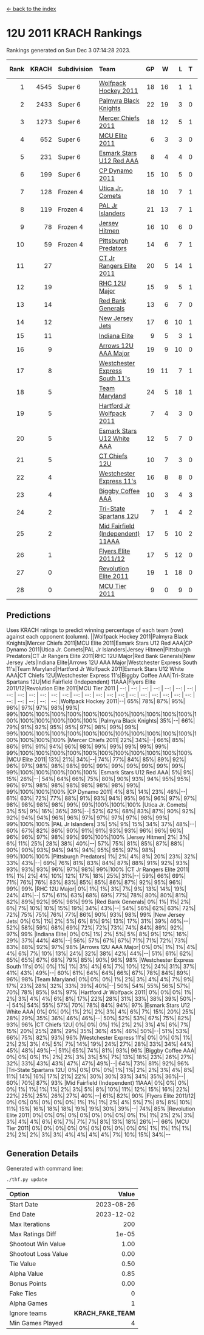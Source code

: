 [<- back to the index](readme.md)
# 12U 2011 KRACH Rankings
Rankings generated on Sun Dec  3 07:14:28 2023.

Rank|KRACH|Subdivision|Team|GP|W|L|T|OTW|OTL|SoS|Exp Wins|Win Diff
---:|---:|:---|:---|---:|---:|---:|---:|---:|---:|---:|---:|---:
1|4545|Super 6|[Wolfpack Hockey 2011](https://gamesheetstats.com/seasons/3664/teams/140937/schedule)|18|16|1|1|0|0|527|17.3|-0.0
2|2433|Super 6|[Palmyra Black Knights](https://gamesheetstats.com/seasons/3664/teams/140949/schedule)|22|19|3|0|1|0|670|19.8|-0.0
3|1273|Super 6|[Mercer Chiefs 2011](https://gamesheetstats.com/seasons/3664/teams/140936/schedule)|18|12|5|1|0|1|1119|13.3|-0.0
4|652|Super 6|[MCU Elite 2011](https://gamesheetstats.com/seasons/3664/teams/140929/schedule)|6|3|3|0|2|0|1670|3.8|-0.0
5|231|Super 6|[Esmark Stars U12 Red AAA](https://gamesheetstats.com/seasons/3664/teams/140951/schedule)|8|4|4|0|1|0|1312|4.8|-0.0
6|199|Super 6|[CP Dynamo 2011](https://gamesheetstats.com/seasons/3664/teams/140944/schedule)|15|10|5|0|0|0|897|10.8|-0.0
7|128|Frozen 4|[Utica Jr. Comets](https://gamesheetstats.com/seasons/3664/teams/140945/schedule)|18|10|7|1|1|0|889|11.3|-0.0
8|119|Frozen 4|[PAL Jr Islanders](https://gamesheetstats.com/seasons/3664/teams/140943/schedule)|21|13|7|1|2|0|378|14.3|-0.0
9|78|Frozen 4|[Jersey Hitmen](https://gamesheetstats.com/seasons/3664/teams/140938/schedule)|16|10|6|0|1|1|341|10.8|-0.0
10|59|Frozen 4|[Pittsburgh Predators](https://gamesheetstats.com/seasons/3664/teams/140950/schedule)|14|6|7|1|0|0|1112|7.3|-0.0
11|27||[CT Jr Rangers Elite 2011](https://gamesheetstats.com/seasons/3664/teams/140931/schedule)|20|5|14|1|0|1|883|6.3|-0.0
12|19||[RHC 12U Major](https://gamesheetstats.com/seasons/3664/teams/140941/schedule)|15|9|5|1|0|1|35|10.4|0.0
13|14||[Red Bank Generals](https://gamesheetstats.com/seasons/3664/teams/140940/schedule)|13|6|7|0|0|1|57|6.9|0.0
14|12||[New Jersey Jets](https://gamesheetstats.com/seasons/3664/teams/140939/schedule)|17|6|10|1|2|0|56|7.3|-0.0
15|11||[Indiana Elite](https://gamesheetstats.com/seasons/3664/teams/144353/schedule)|9|5|3|1|0|0|33|6.4|0.0
16|9||[Arrows 12U AAA Major](https://gamesheetstats.com/seasons/3664/teams/140946/schedule)|19|9|10|0|1|1|49|9.9|0.0
17|8||[Westchester Express South 11's](https://gamesheetstats.com/seasons/3664/teams/140947/schedule)|19|11|7|1|1|0|27|12.4|0.0
18|5||[Team Maryland](https://gamesheetstats.com/seasons/3664/teams/140954/schedule)|24|5|18|1|0|2|792|6.4|0.0
19|5||[Hartford Jr Wolfpack 2011](https://gamesheetstats.com/seasons/3664/teams/140935/schedule)|7|4|3|0|1|0|7|4.9|0.0
20|5||[Esmark Stars U12 White AAA](https://gamesheetstats.com/seasons/3664/teams/140952/schedule)|12|5|7|0|0|1|14|5.9|0.0
21|5||[CT Chiefs 12U](https://gamesheetstats.com/seasons/3664/teams/140934/schedule)|10|7|3|0|1|0|3|7.9|0.0
22|4||[Westchester Express 11's](https://gamesheetstats.com/seasons/3664/teams/140948/schedule)|16|8|8|0|0|2|38|8.9|0.0
23|4||[Biggby Coffee AAA](https://gamesheetstats.com/seasons/3664/teams/144351/schedule)|10|3|4|3|0|0|6|5.4|0.0
24|2||[Tri-State Spartans 12U](https://gamesheetstats.com/seasons/3664/teams/144352/schedule)|7|1|4|2|0|0|5|2.9|0.0
25|2||[Mid Fairfield (Independent) 11AAA](https://gamesheetstats.com/seasons/3664/teams/140933/schedule)|17|5|10|2|0|1|11|6.9|0.0
26|1||[Flyers Elite 2011/12](https://gamesheetstats.com/seasons/3664/teams/140942/schedule)|17|5|12|0|0|2|5|5.9|0.0
27|0||[Revolution Elite 2011](https://gamesheetstats.com/seasons/3664/teams/140953/schedule)|19|1|18|0|0|0|7|1.9|0.0
28|0||[MCU Tier 2011](https://gamesheetstats.com/seasons/3664/teams/140932/schedule)|9|0|9|0|0|0|3|0.9|0.0

## Predictions
Uses KRACH ratings to predict winning percentage of each team (row) against each opponent (column).
||Wolfpack Hockey 2011|Palmyra Black Knights|Mercer Chiefs 2011|MCU Elite 2011|Esmark Stars U12 Red AAA|CP Dynamo 2011|Utica Jr. Comets|PAL Jr Islanders|Jersey Hitmen|Pittsburgh Predators|CT Jr Rangers Elite 2011|RHC 12U Major|Red Bank Generals|New Jersey Jets|Indiana Elite|Arrows 12U AAA Major|Westchester Express South 11's|Team Maryland|Hartford Jr Wolfpack 2011|Esmark Stars U12 White AAA|CT Chiefs 12U|Westchester Express 11's|Biggby Coffee AAA|Tri-State Spartans 12U|Mid Fairfield (Independent) 11AAA|Flyers Elite 2011/12|Revolution Elite 2011|MCU Tier 2011
| --: | --: | --: | --: | --: | --: | --: | --: | --: | --: | --: | --: | --: | --: | --: | --: | --: | --: | --: | --: | --: | --: | --: | --: | --: | --: | --: | --: | --: 
|Wolfpack Hockey 2011|--| 65%| 78%| 87%| 95%| 96%| 97%| 97%| 98%| 99%| 99%|100%|100%|100%|100%|100%|100%|100%|100%|100%|100%|100%|100%|100%|100%|100%|100%|100%
|Palmyra Black Knights| 35%|--| 66%| 79%| 91%| 92%| 95%| 95%| 97%| 98%| 99%| 99%| 99%|100%|100%|100%|100%|100%|100%|100%|100%|100%|100%|100%|100%|100%|100%|100%
|Mercer Chiefs 2011| 22%| 34%|--| 66%| 85%| 86%| 91%| 91%| 94%| 96%| 98%| 99%| 99%| 99%| 99%| 99%| 99%|100%|100%|100%|100%|100%|100%|100%|100%|100%|100%|100%
|MCU Elite 2011| 13%| 21%| 34%|--| 74%| 77%| 84%| 85%| 89%| 92%| 96%| 97%| 98%| 98%| 98%| 99%| 99%| 99%| 99%| 99%| 99%| 99%| 99%|100%|100%|100%|100%|100%
|Esmark Stars U12 Red AAA|  5%|  9%| 15%| 26%|--| 54%| 64%| 66%| 75%| 80%| 90%| 93%| 94%| 95%| 95%| 96%| 97%| 98%| 98%| 98%| 98%| 98%| 98%| 99%| 99%|100%|100%|100%
|CP Dynamo 2011|  4%|  8%| 14%| 23%| 46%|--| 61%| 63%| 72%| 77%| 88%| 91%| 93%| 94%| 95%| 96%| 96%| 97%| 97%| 98%| 98%| 98%| 98%| 99%| 99%|100%|100%|100%
|Utica Jr. Comets|  3%|  5%|  9%| 16%| 36%| 39%|--| 52%| 62%| 68%| 83%| 87%| 90%| 92%| 92%| 94%| 94%| 96%| 96%| 97%| 97%| 97%| 97%| 98%| 99%| 99%|100%|100%
|PAL Jr Islanders|  3%|  5%|  9%| 15%| 34%| 37%| 48%|--| 60%| 67%| 82%| 86%| 90%| 91%| 91%| 93%| 93%| 96%| 96%| 96%| 96%| 96%| 97%| 98%| 99%| 99%|100%|100%
|Jersey Hitmen|  2%|  3%|  6%| 11%| 25%| 28%| 38%| 40%|--| 57%| 75%| 81%| 85%| 87%| 88%| 90%| 90%| 93%| 94%| 94%| 94%| 95%| 95%| 97%| 98%| 99%|100%|100%
|Pittsburgh Predators|  1%|  2%|  4%|  8%| 20%| 23%| 32%| 33%| 43%|--| 69%| 76%| 81%| 83%| 84%| 87%| 88%| 91%| 92%| 93%| 93%| 93%| 93%| 96%| 97%| 98%| 99%|100%
|CT Jr Rangers Elite 2011|  1%|  1%|  2%|  4%| 10%| 12%| 17%| 18%| 25%| 31%|--| 59%| 66%| 69%| 71%| 76%| 76%| 83%| 83%| 85%| 85%| 86%| 87%| 92%| 95%| 96%| 99%| 99%
|RHC 12U Major|  0%|  1%|  1%|  3%|  7%|  9%| 13%| 14%| 19%| 24%| 41%|--| 57%| 61%| 63%| 68%| 69%| 77%| 78%| 80%| 80%| 81%| 82%| 89%| 92%| 95%| 98%| 99%
|Red Bank Generals|  0%|  1%|  1%|  2%|  6%|  7%| 10%| 10%| 15%| 19%| 34%| 43%|--| 54%| 56%| 62%| 63%| 72%| 72%| 75%| 75%| 76%| 77%| 86%| 90%| 93%| 98%| 99%
|New Jersey Jets|  0%|  0%|  1%|  2%|  5%|  6%|  8%|  9%| 13%| 17%| 31%| 39%| 46%|--| 52%| 58%| 59%| 68%| 69%| 72%| 72%| 73%| 74%| 84%| 89%| 92%| 97%| 99%
|Indiana Elite|  0%|  0%|  1%|  2%|  5%|  5%|  8%|  9%| 12%| 16%| 29%| 37%| 44%| 48%|--| 56%| 57%| 67%| 67%| 71%| 71%| 72%| 73%| 83%| 88%| 92%| 97%| 98%
|Arrows 12U AAA Major|  0%|  0%|  1%|  1%|  4%|  4%|  6%|  7%| 10%| 13%| 24%| 32%| 38%| 42%| 44%|--| 51%| 61%| 62%| 65%| 65%| 67%| 68%| 79%| 85%| 90%| 96%| 98%
|Westchester Express South 11's|  0%|  0%|  1%|  1%|  3%|  4%|  6%|  7%| 10%| 12%| 24%| 31%| 37%| 41%| 43%| 49%|--| 60%| 61%| 64%| 64%| 66%| 67%| 78%| 84%| 89%| 96%| 98%
|Team Maryland|  0%|  0%|  0%|  1%|  2%|  3%|  4%|  4%|  7%|  9%| 17%| 23%| 28%| 32%| 33%| 39%| 40%|--| 50%| 54%| 55%| 56%| 57%| 70%| 78%| 85%| 94%| 97%
|Hartford Jr Wolfpack 2011|  0%|  0%|  0%|  1%|  2%|  3%|  4%|  4%|  6%|  8%| 17%| 22%| 28%| 31%| 33%| 38%| 39%| 50%|--| 54%| 54%| 55%| 57%| 70%| 78%| 84%| 94%| 97%
|Esmark Stars U12 White AAA|  0%|  0%|  0%|  1%|  2%|  2%|  3%|  4%|  6%|  7%| 15%| 20%| 25%| 28%| 29%| 35%| 36%| 46%| 46%|--| 50%| 52%| 53%| 67%| 75%| 82%| 93%| 96%
|CT Chiefs 12U|  0%|  0%|  0%|  1%|  2%|  2%|  3%|  4%|  6%|  7%| 15%| 20%| 25%| 28%| 29%| 35%| 36%| 45%| 46%| 50%|--| 51%| 53%| 66%| 75%| 82%| 93%| 96%
|Westchester Express 11's|  0%|  0%|  0%|  1%|  2%|  2%|  3%|  4%|  5%|  7%| 14%| 19%| 24%| 27%| 28%| 33%| 34%| 44%| 45%| 48%| 49%|--| 51%| 65%| 74%| 81%| 93%| 96%
|Biggby Coffee AAA|  0%|  0%|  0%|  1%|  2%|  2%|  3%|  3%|  5%|  7%| 13%| 18%| 23%| 26%| 27%| 32%| 33%| 43%| 43%| 47%| 47%| 49%|--| 64%| 73%| 81%| 92%| 96%
|Tri-State Spartans 12U|  0%|  0%|  0%|  0%|  1%|  1%|  2%|  2%|  3%|  4%|  8%| 11%| 14%| 16%| 17%| 21%| 22%| 30%| 30%| 33%| 34%| 35%| 36%|--| 60%| 70%| 87%| 93%
|Mid Fairfield (Independent) 11AAA|  0%|  0%|  0%|  0%|  1%|  1%|  1%|  1%|  2%|  3%|  5%|  8%| 10%| 11%| 12%| 15%| 16%| 22%| 22%| 25%| 25%| 26%| 27%| 40%|--| 61%| 82%| 90%
|Flyers Elite 2011/12|  0%|  0%|  0%|  0%|  0%|  0%|  1%|  1%|  1%|  2%|  4%|  5%|  7%|  8%|  8%| 10%| 11%| 15%| 16%| 18%| 18%| 19%| 19%| 30%| 39%|--| 74%| 85%
|Revolution Elite 2011|  0%|  0%|  0%|  0%|  0%|  0%|  0%|  0%|  0%|  1%|  1%|  2%|  2%|  3%|  3%|  4%|  4%|  6%|  6%|  7%|  7%|  7%|  8%| 13%| 18%| 26%|--| 66%
|MCU Tier 2011|  0%|  0%|  0%|  0%|  0%|  0%|  0%|  0%|  0%|  0%|  1%|  1%|  1%|  1%|  2%|  2%|  2%|  3%|  3%|  4%|  4%|  4%|  4%|  7%| 10%| 15%| 34%|--

## Generation Details

Generated with command line:
```
./thf.py update
```

| Option | Value |
| :----- | ----: |
| Start Date | 2023-08-26 |
| End Date | 2023-12-02 |
| Max Iterations | 200 |
| Max Ratings Diff | 1e-05 |
| Shootout Win Value | 1.00 |
| Shootout Loss Value | 0.00 |
| Tie Value | 0.50 |
| Alpha Value | 0.85 |
| Bonus Points | 0.00 |
| Fake Ties | 0 |
| Alpha Games | 1 |
| Ignore teams | __KRACH_FAKE_TEAM__ |
| Min Games Played | 4 |

